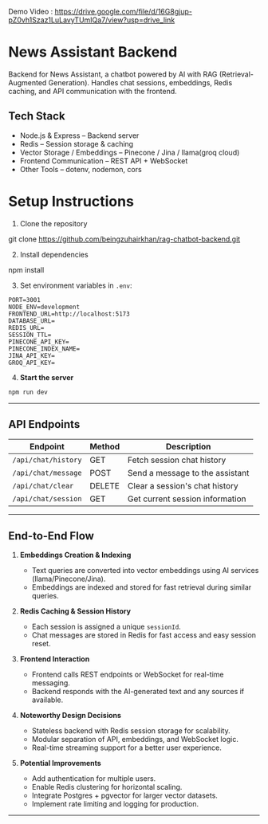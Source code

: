 Demo Video : https://drive.google.com/file/d/16G8gjup-pZ0vh1Szaz1LuLavyTUmIQa7/view?usp=drive_link
# News Assistant Backend

Backend for News Assistant, a chatbot powered by AI with RAG (Retrieval-Augmented Generation). Handles chat sessions, embeddings, Redis caching, and API communication with the frontend.

## Tech Stack

- Node.js & Express – Backend server  
- Redis – Session storage & caching  
- Vector Storage / Embeddings – Pinecone / Jina / llama(groq cloud)  
- Frontend Communication – REST API + WebSocket  
- Other Tools – dotenv, nodemon, cors  



# Setup Instructions

1. Clone the repository


git clone https://github.com/beingzuhairkhan/rag-chatbot-backend.git


2. Install dependencies


npm install


3. Set environment variables in `.env`:

```env
PORT=3001
NODE_ENV=development
FRONTEND_URL=http://localhost:5173
DATABASE_URL=
REDIS_URL=
SESSION_TTL=
PINECONE_API_KEY=
PINECONE_INDEX_NAME=
JINA_API_KEY=
GROQ_API_KEY=
```

4. **Start the server**

```bash
npm run dev
```

---

## API Endpoints

| Endpoint            | Method | Description                     |
| ------------------- | ------ | ------------------------------- |
| `/api/chat/history` | GET    | Fetch session chat history      |
| `/api/chat/message` | POST   | Send a message to the assistant |
| `/api/chat/clear`   | DELETE | Clear a session's chat history  |
| `/api/chat/session` | GET    | Get current session information |

---

## End-to-End Flow

1. **Embeddings Creation & Indexing**

   * Text queries are converted into vector embeddings using AI services (llama/Pinecone/Jina).
   * Embeddings are indexed and stored for fast retrieval during similar queries.

2. **Redis Caching & Session History**

   * Each session is assigned a unique `sessionId`.
   * Chat messages are stored in Redis for fast access and easy session reset.

3. **Frontend Interaction**

   * Frontend calls REST endpoints or WebSocket for real-time messaging.
   * Backend responds with the AI-generated text and any sources if available.

4. **Noteworthy Design Decisions**

   * Stateless backend with Redis session storage for scalability.
   * Modular separation of API, embeddings, and WebSocket logic.
   * Real-time streaming support for a better user experience.

5. **Potential Improvements**

   * Add authentication for multiple users.
   * Enable Redis clustering for horizontal scaling.
   * Integrate Postgres + pgvector for larger vector datasets.
   * Implement rate limiting and logging for production.

---

